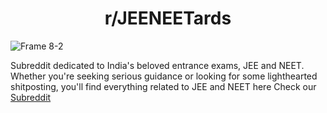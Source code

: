 <h1 align="center">r/JEENEETards</h1>

![Frame 8-2](https://github.com/rJEENEETards/.github/assets/73933669/461a5d98-6a67-45b4-b2db-91ea78d8b17f)

Subreddit dedicated to India's beloved entrance exams, JEE and NEET. Whether you're seeking serious guidance or looking for some lighthearted shitposting, you'll find everything related to JEE and NEET here
Check our [Subreddit](https://www.reddit.com/r/JEENEETards/)
